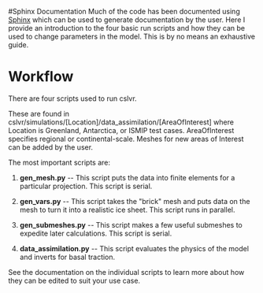 #Sphinx Documentation
Much of the code has been documented using [Sphinx](http://www.sphinx-doc.org/en/stable/) which can be used to generate documentation by the user. Here I provide an introduction to the four basic run scripts and how they can be used to change parameters in the model. This is by no means an exhaustive guide.

# Workflow
There are four scripts used to run cslvr.

These are found in cslvr/simulations/[Location]/data_assimilation/[AreaOfInterest] where Location is Greenland, Antarctica, or ISMIP test cases. AreaOfInterest specifies regional or continental-scale. Meshes for new areas of Interest can be added by the user.

The most important scripts are:

1. **gen_mesh.py** -- This script puts the data into finite elements for a particular projection. This script is serial.

2. **gen_vars.py** -- This script takes the "brick" mesh and puts data on the mesh to turn it into a realistic ice sheet. This script runs in parallel.

3. **gen_submeshes.py** -- This script makes a few useful submeshes to expedite later calculations. This script is serial.

4. **data_assimilation.py** -- This script evaluates the physics of the model and inverts for basal traction.

See the documentation on the individual scripts to learn more about how they can be edited to suit your use case.

